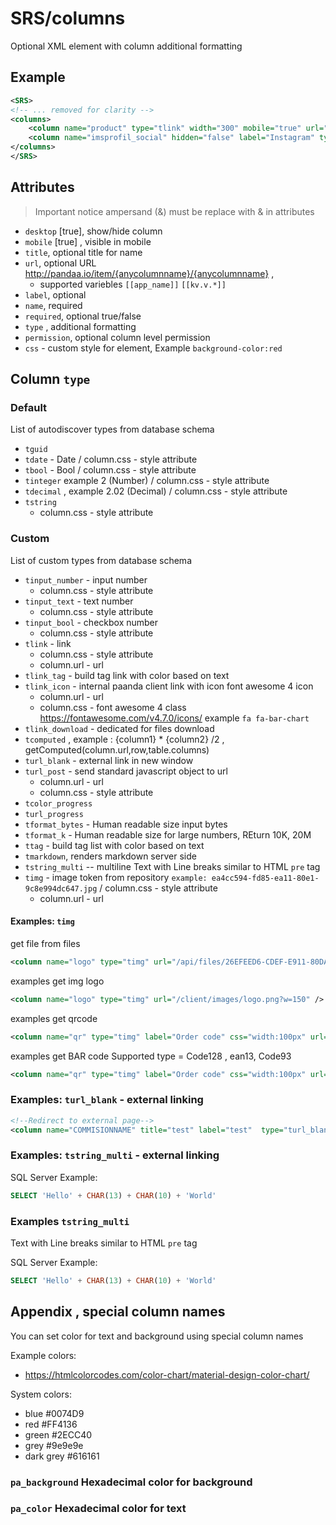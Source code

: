 ﻿# SRS/columns

Optional XML element with column additional formatting

## Example

``` xml
<SRS>
<!-- ... removed for clarity -->
<columns>
	<column name="product" type="tlink" width="300" mobile="true" url="/mportal/417-portal-product/tasks?id={productID}"/>
	<column name="imsprofil_social" hidden="false" label="Instagram" type="turl_blank" url="https://www.instagram.com/{imsprofil_social}" />
</columns>
</SRS>
```

## Attributes

> Important notice ampersand (&) must be replace with &amp; in attributes

- `desktop` [true], show/hide column
- `mobile` [true] , visible in mobile
- `title`, optional title for name
- `url`, optional URL http://pandaa.io/item/{anycolumnname}/{anycolumnname} , 
  - supported variebles `[[app_name]]` `[[kv.v.*]]`
- `label`, optional
- `name`, required
- `required`, optional true/false 
- `type` , additional formatting
- `permission`, optional column level permission
- `css`  - custom style for element, Example `background-color:red`

## Column `type`

### Default

List of autodiscover types from database schema

- `tguid` 
- `tdate` - Date / column.css - style attribute 
- `tbool` - Bool / column.css - style attribute 
- `tinteger`  example 2 (Number)  / column.css - style attribute 
- `tdecimal` , example 2.02  (Decimal)  / column.css - style attribute 
- `tstring`
  - column.css - style attribute 

### Custom

List of custom types from database schema

- `tinput_number` - input number
  - column.css - style attribute 
- `tinput_text`  - text number
  - column.css - style attribute 
- `tinput_bool`  - checkbox number 
  - column.css - style attribute 
- `tlink` -  link
  - column.css - style attribute 
  - column.url - url 
- `tlink_tag`  - build tag link with color based on text
- `tlink_icon`  - internal paanda client link with icon font awesome 4 icon
  - column.url - url 
  - column.css - font awesome 4 class  https://fontawesome.com/v4.7.0/icons/ example `fa fa-bar-chart`
- `tlink_download` - dedicated for files download
- `tcomputed` , example : {column1} * {column2} /2 ,  getComputed(column.url,row,table.columns)
- `turl_blank` - external link in new window
- `turl_post` - send standard javascript object to url
  - column.url - url 
  - column.css - style attribute 
- `tcolor_progress`
- `turl_progress`
- `tformat_bytes` - Human readable size input bytes
- `tformat_k` - Human readable size for large numbers, REturn 10K, 20M
- `ttag` - build tag list with color based on text
- `tmarkdown`, renders markdown server side
- `tstring_multi` -- multiline Text with Line breaks similar to HTML `pre` tag
- `timg` - image token from repository `example: ea4cc594-fd85-ea11-80e1-9c8e994dc647.jpg`  / column.css - style attribute 
  - column.url - url 


####  Examples:  `timg` 

get file from files 
```xml
<column name="logo" type="timg" url="/api/files/26EFEED6-CDEF-E911-80DA-9C8E994DC647.png?w=150" />
```

examples get img logo 
```xml
<column name="logo" type="timg" url="/client/images/logo.png?w=150" />
```

examples get qrcode
```xml
<column name="qr" type="timg" label="Order code" css="width:100px" url="/api/system/qrcode?code={qr}" />
```

examples get BAR code
Supported type =  Code128 , ean13, Code93
```xml
<column name="qr" type="timg" label="Order code" css="width:100px" url="/api/system/barcode?code={qr}&type=code128" />
```

  
### Examples:  `turl_blank`  - external linking

```xml
<!--Redirect to external page-->
<column name="COMMISIONNAME" title="test" label="test"  type="turl_blank" url="http://test.com/test?commisionID={commisionID}" />
```

### Examples:  `tstring_multi`  - external linking

SQL Server Example:

``` sql
SELECT 'Hello' + CHAR(13) + CHAR(10) + 'World'
```

### Examples `tstring_multi`

Text with Line breaks similar to HTML `pre` tag

SQL Server Example:

``` sql
SELECT 'Hello' + CHAR(13) + CHAR(10) + 'World'
```


## Appendix , special column names

You can set color for text and background using special column names

Example colors:

- https://htmlcolorcodes.com/color-chart/material-design-color-chart/

System colors:

- blue #0074D9
- red #FF4136
- green #2ECC40
- grey #9e9e9e
- dark grey #616161


###  `pa_background`  Hexadecimal color for background

### `pa_color`  Hexadecimal color for text









